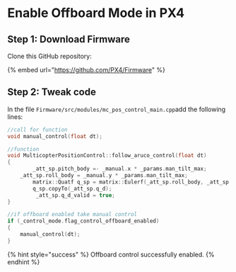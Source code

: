 # Enable Offboard Mode in PX4

## Step 1: Download Firmware

Clone this GitHub repository:

{% embed url="https://github.com/PX4/Firmware" %}

## Step 2: Tweak code

In the file `Firmware/src/modules/mc_pos_control_main.cpp`add the following lines:

```c
//call for function
void manual_control(float dt);

//function 
void MulticopterPositionControl::follow_aruco_control(float dt)
{
        _att_sp.pitch_body =- _manual.x * _params.man_tilt_max;
	_att_sp.roll_body = _manual.y * _params.man_tilt_max;
      	matrix::Quatf q_sp = matrix::Eulerf(_att_sp.roll_body, _att_sp.pitch_body, _att_sp.yaw_body);
        q_sp.copyTo(_att_sp.q_d);
         _att_sp.q_d_valid = true;
}

//if offboard enabled take manual control
if (_control_mode.flag_control_offboard_enabled)
{
	manual_control(dt);
}
```

{% hint style="success" %}
Offboard control successfully enabled.
{% endhint %}



